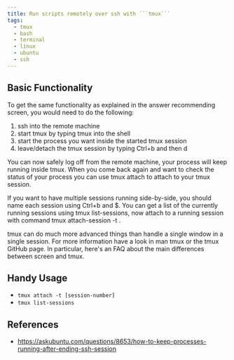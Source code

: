 ```yaml
---
title: Run scripts remotely over ssh with ```tmux```
tags:
  - tmux
  - bash
  - terminal
  - linux
  - ubuntu
  - ssh
---
```


## Basic Functionality

To get the same functionality as explained in the answer recommending screen, you would need to do the following:

1. ssh into the remote machine
1. start tmux by typing tmux into the shell
1. start the process you want inside the started tmux session
1. leave/detach the tmux session by typing Ctrl+b and then d

You can now safely log off from the remote machine, your process will keep running inside tmux. When you come back again and want to check the status of your process you can use tmux attach to attach to your tmux session.

If you want to have multiple sessions running side-by-side, you should name each session using Ctrl+b and $. You can get a list of the currently running sessions using tmux list-sessions, now attach to a running session with command tmux attach-session -t <session-name>.

tmux can do much more advanced things than handle a single window in a single session. For more information have a look in man tmux or the tmux GitHub page. In particular, here's an FAQ about the main differences between screen and tmux.

## Handy Usage

* ```tmux attach -t [session-number]```
* ```tmux list-sessions```


## References

* <https://askubuntu.com/questions/8653/how-to-keep-processes-running-after-ending-ssh-session>

